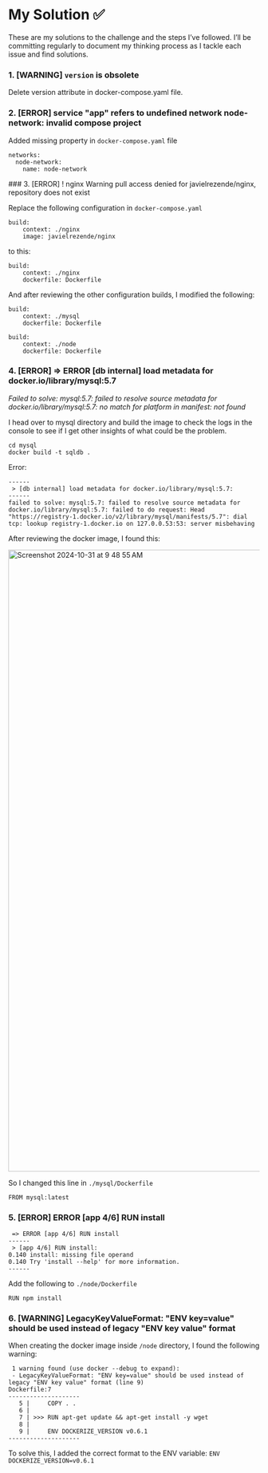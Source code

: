 # My Solution ✅

These are my solutions to the challenge and the steps I’ve followed.
I’ll be committing regularly to document my thinking process as I tackle each issue and find solutions.

### 1. [WARNING] `version` is obsolete

Delete version attribute in docker-compose.yaml file.

### 2. [ERROR] service "app" refers to undefined network node-network: invalid compose project

Added missing property in `docker-compose.yaml` file

```
networks:
  node-network:
    name: node-network
```

### 3. [ERROR] ! nginx Warning pull access denied for javielrezende/nginx, repository does not exist

Replace the following configuration in `docker-compose.yaml`

```
build:
    context: ./nginx
    image: javielrezende/nginx
```

to this:

```
build:
    context: ./nginx
    dockerfile: Dockerfile
```

And after reviewing the other configuration builds, I modified the following:

```
build:
    context: ./mysql
    dockerfile: Dockerfile
```

```
build:
    context: ./node
    dockerfile: Dockerfile
```

### 4. [ERROR] => ERROR [db internal] load metadata for docker.io/library/mysql:5.7

_Failed to solve: mysql:5.7: failed to resolve source metadata for docker.io/library/mysql:5.7: no match for platform in manifest: not found_

I head over to mysql directory and build the image to check the logs in the console to see if I get other insights of what could be the problem.

```
cd mysql
docker build -t sqldb .
```

Error:

```
------
 > [db internal] load metadata for docker.io/library/mysql:5.7:
------
failed to solve: mysql:5.7: failed to resolve source metadata for docker.io/library/mysql:5.7: failed to do request: Head "https://registry-1.docker.io/v2/library/mysql/manifests/5.7": dial tcp: lookup registry-1.docker.io on 127.0.0.53:53: server misbehaving
```

After reviewing the docker image, I found this:

<img width="1247" alt="Screenshot 2024-10-31 at 9 48 55 AM" src="https://github.com/user-attachments/assets/b9f7e9e1-1313-4000-805f-93021870f748">

So I changed this line in `./mysql/Dockerfile`

```
FROM mysql:latest
```

### 5. [ERROR] ERROR [app 4/6] RUN install

```
 => ERROR [app 4/6] RUN install
------
 > [app 4/6] RUN install:
0.140 install: missing file operand
0.140 Try 'install --help' for more information.
------
```

Add the following to `./node/Dockerfile`

```
RUN npm install
```

### 6. [WARNING] LegacyKeyValueFormat: "ENV key=value" should be used instead of legacy "ENV key value" format

When creating the docker image inside `/node` directory, I found the following warning:

```
 1 warning found (use docker --debug to expand):
 - LegacyKeyValueFormat: "ENV key=value" should be used instead of legacy "ENV key value" format (line 9)
Dockerfile:7
--------------------
   5 |     COPY . .
   6 |
   7 | >>> RUN apt-get update && apt-get install -y wget
   8 |
   9 |     ENV DOCKERIZE_VERSION v0.6.1
--------------------
```

To solve this, I added the correct format to the ENV variable:
`ENV DOCKERIZE_VERSION=v0.6.1`
